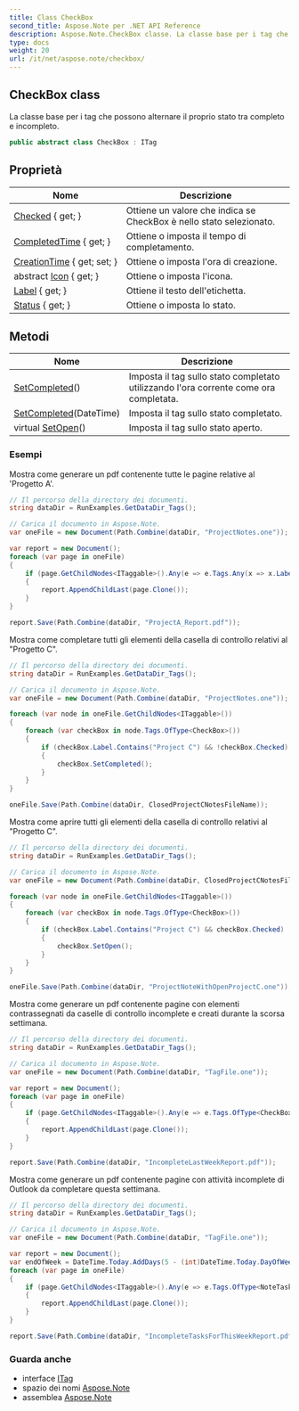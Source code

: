 ```yaml
---
title: Class CheckBox
second_title: Aspose.Note per .NET API Reference
description: Aspose.Note.CheckBox classe. La classe base per i tag che possono alternare il proprio stato tra completo e incompleto.
type: docs
weight: 20
url: /it/net/aspose.note/checkbox/
---
```

## CheckBox class

La classe base per i tag che possono alternare il proprio stato tra completo e incompleto.

```csharp
public abstract class CheckBox : ITag
```

## Proprietà

| Nome | Descrizione |
| --- | --- |
| [Checked](../../aspose.note/checkbox/checked/) { get; } | Ottiene un valore che indica se CheckBox è nello stato selezionato. |
| [CompletedTime](../../aspose.note/checkbox/completedtime/) { get; } | Ottiene o imposta il tempo di completamento. |
| [CreationTime](../../aspose.note/checkbox/creationtime/) { get; set; } | Ottiene o imposta l'ora di creazione. |
| abstract [Icon](../../aspose.note/checkbox/icon/) { get; } | Ottiene o imposta l'icona. |
| [Label](../../aspose.note/checkbox/label/) { get; } | Ottiene il testo dell'etichetta. |
| [Status](../../aspose.note/checkbox/status/) { get; } | Ottiene o imposta lo stato. |

## Metodi

| Nome | Descrizione |
| --- | --- |
| [SetCompleted](../../aspose.note/checkbox/setcompleted/#setcompleted)() | Imposta il tag sullo stato completato utilizzando l'ora corrente come ora completata. |
| [SetCompleted](../../aspose.note/checkbox/setcompleted/#setcompleted_1)(DateTime) | Imposta il tag sullo stato completato. |
| virtual [SetOpen](../../aspose.note/checkbox/setopen/)() | Imposta il tag sullo stato aperto. |

### Esempi

Mostra come generare un pdf contenente tutte le pagine relative al 'Progetto A'.

```csharp
// Il percorso della directory dei documenti.
string dataDir = RunExamples.GetDataDir_Tags();

// Carica il documento in Aspose.Note.
var oneFile = new Document(Path.Combine(dataDir, "ProjectNotes.one"));

var report = new Document();
foreach (var page in oneFile)
{
    if (page.GetChildNodes<ITaggable>().Any(e => e.Tags.Any(x => x.Label.Contains("Project A"))))
    {
        report.AppendChildLast(page.Clone());
    }
}

report.Save(Path.Combine(dataDir, "ProjectA_Report.pdf"));
```

Mostra come completare tutti gli elementi della casella di controllo relativi al "Progetto C".

```csharp
// Il percorso della directory dei documenti.
string dataDir = RunExamples.GetDataDir_Tags();

// Carica il documento in Aspose.Note.
var oneFile = new Document(Path.Combine(dataDir, "ProjectNotes.one"));

foreach (var node in oneFile.GetChildNodes<ITaggable>())
{
    foreach (var checkBox in node.Tags.OfType<CheckBox>())
    {
        if (checkBox.Label.Contains("Project C") && !checkBox.Checked)
        {
            checkBox.SetCompleted();
        }
    }
}

oneFile.Save(Path.Combine(dataDir, ClosedProjectCNotesFileName));
```

Mostra come aprire tutti gli elementi della casella di controllo relativi al "Progetto C".

```csharp
// Il percorso della directory dei documenti.
string dataDir = RunExamples.GetDataDir_Tags();

// Carica il documento in Aspose.Note.
var oneFile = new Document(Path.Combine(dataDir, ClosedProjectCNotesFileName));

foreach (var node in oneFile.GetChildNodes<ITaggable>())
{
    foreach (var checkBox in node.Tags.OfType<CheckBox>())
    {
        if (checkBox.Label.Contains("Project C") && checkBox.Checked)
        {
            checkBox.SetOpen();
        }
    }
}

oneFile.Save(Path.Combine(dataDir, "ProjectNoteWithOpenProjectC.one"));
```

Mostra come generare un pdf contenente pagine con elementi contrassegnati da caselle di controllo incomplete e creati durante la scorsa settimana.

```csharp
// Il percorso della directory dei documenti.
string dataDir = RunExamples.GetDataDir_Tags();

// Carica il documento in Aspose.Note.
var oneFile = new Document(Path.Combine(dataDir, "TagFile.one"));

var report = new Document();
foreach (var page in oneFile)
{
    if (page.GetChildNodes<ITaggable>().Any(e => e.Tags.OfType<CheckBox>().Any(x => !x.Checked && DateTime.UtcNow.Subtract(TimeSpan.FromDays(7)) <= x.CreationTime)))
    {
        report.AppendChildLast(page.Clone());
    }
}

report.Save(Path.Combine(dataDir, "IncompleteLastWeekReport.pdf"));
```

Mostra come generare un pdf contenente pagine con attività incomplete di Outlook da completare questa settimana.

```csharp
// Il percorso della directory dei documenti.
string dataDir = RunExamples.GetDataDir_Tags();

// Carica il documento in Aspose.Note.
var oneFile = new Document(Path.Combine(dataDir, "TagFile.one"));

var report = new Document();
var endOfWeek = DateTime.Today.AddDays(5 - (int)DateTime.Today.DayOfWeek);
foreach (var page in oneFile)
{
    if (page.GetChildNodes<ITaggable>().Any(e => e.Tags.OfType<NoteTask>().Any(x => !x.Checked && DateTime.UtcNow.Subtract(TimeSpan.FromDays(7)) <= x.CreationTime && x.DueDate <= endOfWeek)))
    {
        report.AppendChildLast(page.Clone());
    }
}

report.Save(Path.Combine(dataDir, "IncompleteTasksForThisWeekReport.pdf"));
```

### Guarda anche

* interface [ITag](../itag/)
* spazio dei nomi [Aspose.Note](../../aspose.note/)
* assemblea [Aspose.Note](../../)



